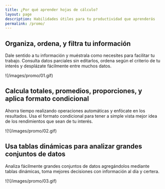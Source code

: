 ```yaml
---
title: ¿Por qué aprender hojas de cálculo?
layout: page
description: Habilidades útiles para tu productividad que aprenderás
permalink: /promo/
---
```



## Organiza, ordena, y filtra tu información

Dale sentido a tu información y muéstrala como necesites para facilitar tu trabajo. Consulta datos parciales sin editarlos, ordena según el criterio de tu interés y desplázate fácilmente entre muchos datos.

!(/images/promo/01.gif)

## Calcula totales, promedios, proporciones, y aplica formato condicional

Ahorra tiempo realizando operaciones automáticas y enfócate en los resultados. Usa el formato condicional para tener a simple vista mejor idea de los rendimientos que sean de tu interés.

!(!(/images/promo/02.gif)

## Usa tablas dinámicas para analizar grandes conjuntos de datos

Analiza fácilmente grandes conjuntos de datos agregándolos mediante tablas dinámicas, toma mejores decisiones con información al día y certera.

!(!(/images/promo/03.gif)